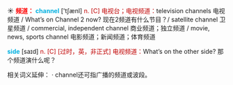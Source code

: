 ☀ <font color="red">**频道：**</font>
<font color="sky blue">**channel**</font> ['tʃænl] 
<font color="#c00000">n. [C] 电视台；电视频道：</font>television channels 电视频道 / What’s on Channel 2 now? 现在2频道有什么节目？/ satellite channel 卫星频道 / commercial, independent channel 商业频道；独立频道 / movie, news, sports channel 电影频道；新闻频道；体育频道

<font color="sky blue">**side**</font> [saɪd] 
<font color="#c00000">n. [C] [过时，英，非正式] 电视频道：</font>What’s on the other side? 那个频道演什么呢？

相关词义延伸：
· channel还可指广播的频道或波段。
